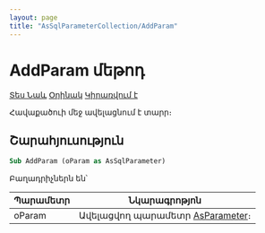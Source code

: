 ```yaml
---
layout: page
title: "AsSqlParameterCollection/AddParam"
---
```



# AddParam մեթոդ

[Տես Նաև](../AsSqlParameterCollection.md) [Օրինակ]() [Կիրառվում է](../AsSqlParameterCollection.md) 

Հավաքածուի մեջ ավելացնում է տարր։

## Շարահյուսություն

``` vb
Sub AddParam (oParam as AsSqlParameter)
```

Բաղադրիչներն են՝


| Պարամետր | Նկարագրոթյոն |
|--|--|
| oParam | Ավելացվող պարամետր [AsParameter](../AsParameter.md)։  |
